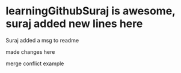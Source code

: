 # learningGithubSuraj is awesome, suraj added new lines here
Suraj added a msg to readme

made changes here

merge conflict example
